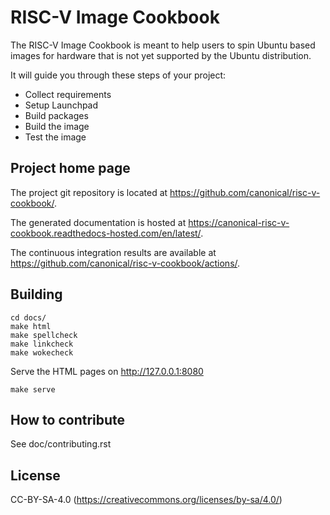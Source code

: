 # RISC-V Image Cookbook

The RISC-V Image Cookbook is meant to help users to spin Ubuntu based images
for hardware that is not yet supported by the Ubuntu distribution.

It will guide you through these steps of your project:

* Collect requirements
* Setup Launchpad
* Build packages
* Build the image
* Test the image

## Project home page

The project git repository is located at
https://github.com/canonical/risc-v-cookbook/.

The generated documentation is hosted at
https://canonical-risc-v-cookbook.readthedocs-hosted.com/en/latest/.

The continuous integration results are available at
https://github.com/canonical/risc-v-cookbook/actions/.

## Building

    cd docs/
    make html
    make spellcheck
    make linkcheck
    make wokecheck

Serve the HTML pages on http://127.0.0.1:8080

    make serve

## How to contribute

See doc/contributing.rst

## License

CC-BY-SA-4.0 (https://creativecommons.org/licenses/by-sa/4.0/)
